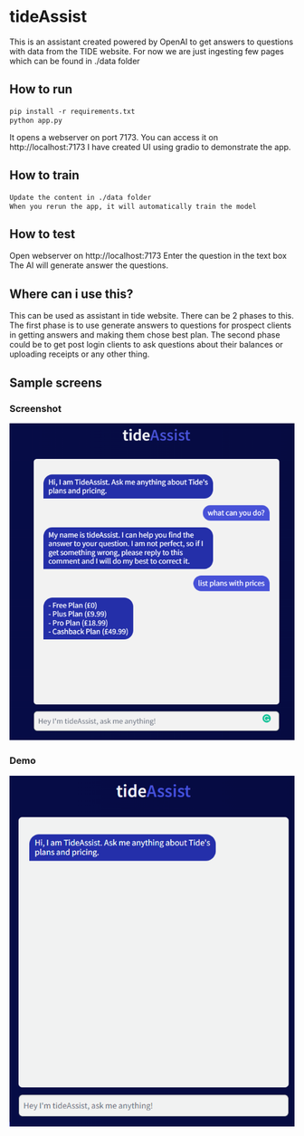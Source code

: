 # tideAssist

This is an assistant created powered by OpenAI to get answers to questions with data from the TIDE website.
For now we are just ingesting few pages which can be found in ./data folder

## How to run

```
pip install -r requirements.txt
python app.py
```

It opens a webserver on port 7173. You can access it on http://localhost:7173
I have created UI using gradio to demonstrate the app.

## How to train

```
Update the content in ./data folder
When you rerun the app, it will automatically train the model
```

## How to test

Open webserver on http://localhost:7173
Enter the question in the text box
The AI will generate answer the questions.

## Where can i use this?

This can be used as assistant in tide website. There can be 2 phases to this.
The first phase is to use generate answers to questions for prospect clients in getting answers and making them chose best plan.
The second phase could be to get post login clients to ask questions about their balances or uploading receipts or any other thing.

## Sample screens

### Screenshot

![alt text](.\media\sample.png "Sample screen")

### Demo

![alt text](.\media\demo.gif "Gif sample")
